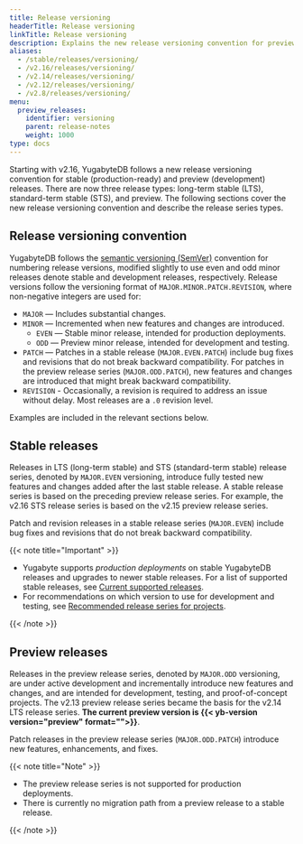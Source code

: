 ```yaml
---
title: Release versioning
headerTitle: Release versioning
linkTitle: Release versioning
description: Explains the new release versioning convention for preview and stable releases.
aliases:
  - /stable/releases/versioning/
  - /v2.16/releases/versioning/
  - /v2.14/releases/versioning/
  - /v2.12/releases/versioning/
  - /v2.8/releases/versioning/
menu:
  preview_releases:
    identifier: versioning
    parent: release-notes
    weight: 1000
type: docs
---
```


Starting with v2.16, YugabyteDB follows a new release versioning convention for stable (production-ready) and preview (development) releases. There are now three release types: long-term stable (LTS), standard-term stable (STS), and preview. The following sections cover the new release versioning convention and describe the release series types.

## Release versioning convention

YugabyteDB follows the [semantic versioning (SemVer)](https://semver.org) convention for numbering release versions, modified slightly to use even and odd minor releases denote stable and development releases, respectively. Release versions follow the versioning format of `MAJOR.MINOR.PATCH.REVISION`, where non-negative integers are used for:

- `MAJOR` — Includes substantial changes.
- `MINOR` — Incremented when new features and changes are introduced.
  - `EVEN` — Stable minor release, intended for production deployments.
  - `ODD` — Preview minor release, intended for development and testing.
- `PATCH` — Patches in a stable release (`MAJOR.EVEN.PATCH`) include bug fixes and revisions that do not break backward compatibility. For patches in the preview release series (`MAJOR.ODD.PATCH`), new features and changes are introduced that might break backward compatibility.
- `REVISION` - Occasionally, a revision is required to address an issue without delay. Most releases are a `.0` revision level.

Examples are included in the relevant sections below.

## Stable releases

Releases in LTS (long-term stable) and STS (standard-term stable) release series, denoted by `MAJOR.EVEN` versioning, introduce fully tested new features and changes added after the last stable release. A stable release series is based on the preceding preview release series. For example, the v2.16 STS release series is based on the v2.15 preview release series.

Patch and revision releases in a stable release series (`MAJOR.EVEN`) include bug fixes and revisions that do not break backward compatibility.

{{< note title="Important" >}}

- Yugabyte supports *production deployments* on stable YugabyteDB releases and upgrades to newer stable releases. For a list of supported stable releases, see [Current supported releases](../../releases/#current-supported-releases).
- For recommendations on which version to use for development and testing, see [Recommended release series for projects](../../releases/#recommended-release-series-for-projects).

{{< /note >}}

## Preview releases

Releases in the preview release series, denoted by `MAJOR.ODD` versioning, are under active development and incrementally introduce new features and changes, and are intended for development, testing, and proof-of-concept projects. The v2.13 preview release series became the basis for the v2.14 LTS release series. **The current preview version is {{< yb-version version="preview" format="">}}**.

Patch releases in the preview release series (`MAJOR.ODD.PATCH`) introduce new features, enhancements, and fixes.

{{< note title="Note" >}}

- The preview release series is not supported for production deployments.
- There is currently no migration path from a preview release to a stable release.

{{< /note >}}
